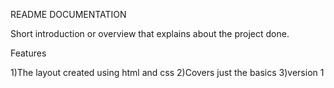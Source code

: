 README DOCUMENTATION

Short introduction or overview that explains about the project done.

Features

1)The layout created using html and css
2)Covers just the basics
3)version 1

